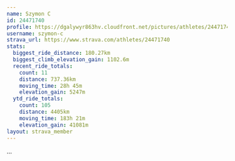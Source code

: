 ```yaml
---
name: Szymon C
id: 24471740
profile: https://dgalywyr863hv.cloudfront.net/pictures/athletes/24471740/7213253/3/large.jpg
username: szymon-c
strava_url: https://www.strava.com/athletes/24471740
stats:
  biggest_ride_distance: 180.27km
  biggest_climb_elevation_gain: 1102.6m
  recent_ride_totals:
    count: 11
    distance: 737.36km
    moving_time: 28h 45m
    elevation_gain: 5247m
  ytd_ride_totals:
    count: 105
    distance: 4405km
    moving_time: 183h 21m
    elevation_gain: 41081m
layout: strava_member
--- 
```

...
